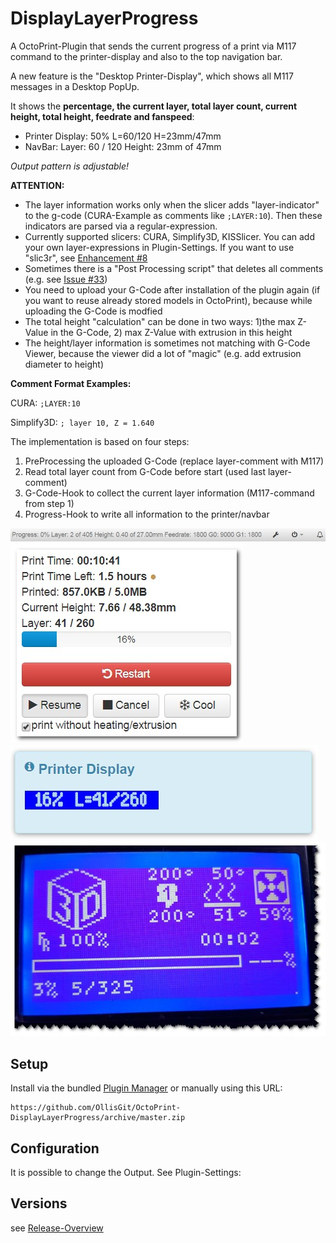 # DisplayLayerProgress

A OctoPrint-Plugin that sends the current progress of a print via M117 command to the printer-display and also to the top navigation bar.

A new feature is the "Desktop Printer-Display", which shows all M117 messages in a Desktop PopUp.

It shows the **percentage, the current layer, total layer count, current height, total height, feedrate and fanspeed**:

- Printer Display: 50% L=60/120 H=23mm/47mm  
- NavBar: Layer: 60 / 120 Height: 23mm of 47mm

*Output pattern is adjustable!*


**ATTENTION:** 
- The layer information works only when the slicer adds "layer-indicator" to the g-code (CURA-Example as comments like ```;LAYER:10```). Then these indicators are parsed via a regular-expression.
- Currently supported slicers: CURA, Simplify3D, KISSlicer. You can add your own layer-expressions in Plugin-Settings.
If you want to use "slic3r", see [Enhancement #8](https://github.com/OllisGit/OctoPrint-DisplayLayerProgress/issues/8)
- Sometimes there is a "Post Processing script" that deletes all comments (e.g. see [Issue #33](https://github.com/OllisGit/OctoPrint-DisplayLayerProgress/issues/33))
- You need to upload your G-Code after installation of the plugin again (if you want to reuse already stored models in OctoPrint), because while uploading the G-Code is modfied
- The total height "calculation" can be done in two ways: 1)the max Z-Value in the G-Code, 2) max Z-Value with extrusion in this height
- The height/layer information is sometimes not matching with G-Code Viewer, because the viewer did a lot of "magic" (e.g. add extrusion diameter to height)

**Comment Format Examples:**

CURA: ```;LAYER:10```

Simplify3D: ```; layer 10, Z = 1.640```

The implementation is based on four steps:

1. PreProcessing the uploaded G-Code (replace layer-comment with M117) 
2. Read total layer count from G-Code before start (used last layer-comment)
3. G-Code-Hook to collect the current layer information (M117-command from step 1)
4. Progress-Hook to write all information to the printer/navbar


![navbar](screenshots/navbar.jpg "Progress in NavBar")
![statebar](screenshots/statebar.jpg "Progress in StateBar")
![desktopPrinterdisplay](screenshots/printerDisplay_popup.jpg "Desktop Printer-Display")
![printerdisplay](screenshots/example-printer-display.jpg "Progress in Printer-Display")

 
## Setup

Install via the bundled [Plugin Manager](https://github.com/foosel/OctoPrint/wiki/Plugin:-Plugin-Manager)
or manually using this URL:

    https://github.com/OllisGit/OctoPrint-DisplayLayerProgress/archive/master.zip


## Configuration

It is possible to change the Output. See Plugin-Settings:


## Versions
see [Release-Overview](https://github.com/OllisGit/OctoPrint-DisplayLayerProgress/releases/)



